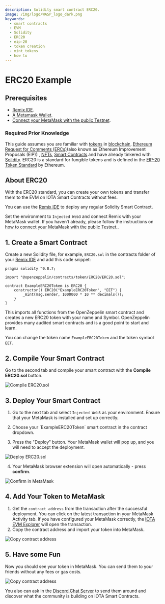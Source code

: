 ```yaml
---
description: Solidity smart contract ERC20.
image: /img/logo/WASP_logo_dark.png
keywords:
  - smart contracts
  - EVM
  - Solidity
  - ERC20
  - eip-20
  - token creation
  - mint tokens
  - how to
---
```


# ERC20 Example

## Prerequisites

- [Remix IDE](https://remix.ethereum.org/).
- [A Metamask Wallet](https://metamask.io/).
- [Connect your MetaMask with the public Testnet](../getting-started/compatible-tools.md#metamask).

### Required Prior Knowledge

This guide assumes you are familiar with [tokens](https://en.wikipedia.org/wiki/Cryptocurrency#Crypto_token)
in [blockchain](https://en.wikipedia.org/wiki/Blockchain),
[Ethereum Request for Comments (ERCs)](https://eips.ethereum.org/erc)(also known as Ethereum Improvement Proposals (EIP))
, [NFTs](learn/protocols/stardust/core-concepts/multi-asset-ledger#non-fungible-tokens-nfts), [Smart Contracts](/learn/smart-contracts/introduction) and have
already tinkered with [Solidity](https://docs.soliditylang.org/en/v0.8.16/).
ERC20 is a standard for fungible tokens and is defined in
the [EIP-20 Token Standard](https://eips.ethereum.org/EIPS/eip-20) by Ethereum.

## About ERC20

With the ERC20 standard, you can create your own tokens and transfer them to the EVM on IOTA Smart Contracts without
fees.

You can use the [Remix IDE](https://remix.ethereum.org/) to deploy any regular Solidity Smart Contract.

Set the environment to `Injected Web3` and connect Remix with your MetaMask wallet.
If you haven’t already, please follow the instructions
on [how to connect your MetaMask with the public Testnet.](../getting-started/compatible-tools.md#metamask).

## 1. Create a Smart Contract

Create a new Solidity file, for example, `ERC20.sol` in the contracts folder of
your [Remix IDE](https://remix.ethereum.org/) and add this code snippet:

```solidity
pragma solidity ^0.8.7;

import "@openzeppelin/contracts/token/ERC20/ERC20.sol";

contract ExampleERC20Token is ERC20 {
    constructor() ERC20("ExampleERC20Token", "EET") {
        _mint(msg.sender, 1000000 * 10 ** decimals());
    }
}
```

This imports all functions from the OpenZeppelin smart contract and creates a new ERC20 token with your name and Symbol.
OpenZeppelin provides many audited smart contracts and is a good point to start and learn.

You can change the token name `ExampleERC20Token` and the token symbol `EET`.

## 2. Compile Your Smart Contract

Go to the second tab and compile your smart contract with the **Compile ERC20.sol** button.

![Compile ERC20.sol](/img/evm/examples/compile.png)

## 3. Deploy Your Smart Contract

1. Go to the next tab and select `Injected Web3` as your environment. Ensure that your MetaMask is installed and set up
   correctly.

2. Choose your ´ExampleERC20Token´ smart contract in the contract dropdown.

3. Press the "Deploy" button. Your MetaMask wallet will pop up, and you will need to accept the deployment.

![Deploy ERC20.sol](/img/evm/examples/deploy.png)

4. Your MetaMask browser extension will open automatically - press **confirm**.

![Confirm in MetaMask](/img/evm/examples/deploy-metamask.png)

## 4. Add Your Token to MetaMask

1. Get the `contract address` from the transaction after the successful deployment. You can click on the latest
   transaction in your MetaMask Activity tab. If you have configured your MetaMask correctly,
   the [IOTA EVM Explorer](https://explorer.wasp.sc.iota.org/) will open the transaction.
2. Copy the contract address and import your token into MetaMask.

![Copy contract address](/img/evm/examples/explorer-contract-address.png)

## 5. Have some Fun

Now you should see your token in MetaMask. You can send them to your friends without any fees or gas costs.

![Copy contract address](/img/evm/examples/erc20-balance.png)

You also can ask in the [Discord Chat Server](https://discord.iota.org) to send them around and discover what the
community is building on IOTA Smart Contracts.
